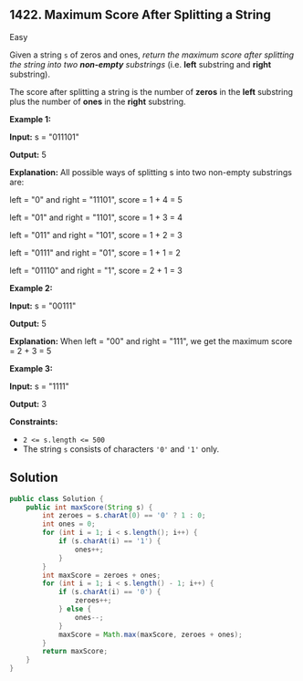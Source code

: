 ## 1422\. Maximum Score After Splitting a String

Easy

Given a string `s` of zeros and ones, _return the maximum score after splitting the string into two **non-empty** substrings_ (i.e. **left** substring and **right** substring).

The score after splitting a string is the number of **zeros** in the **left** substring plus the number of **ones** in the **right** substring.

**Example 1:**

**Input:** s = "011101"

**Output:** 5

**Explanation:** All possible ways of splitting s into two non-empty substrings are: 

left = "0" and right = "11101", score = 1 + 4 = 5 

left = "01" and right = "1101", score = 1 + 3 = 4 

left = "011" and right = "101", score = 1 + 2 = 3 

left = "0111" and right = "01", score = 1 + 1 = 2 

left = "01110" and right = "1", score = 2 + 1 = 3

**Example 2:**

**Input:** s = "00111"

**Output:** 5

**Explanation:** When left = "00" and right = "111", we get the maximum score = 2 + 3 = 5

**Example 3:**

**Input:** s = "1111"

**Output:** 3

**Constraints:**

*   `2 <= s.length <= 500`
*   The string `s` consists of characters `'0'` and `'1'` only.

## Solution

```java
public class Solution {
    public int maxScore(String s) {
        int zeroes = s.charAt(0) == '0' ? 1 : 0;
        int ones = 0;
        for (int i = 1; i < s.length(); i++) {
            if (s.charAt(i) == '1') {
                ones++;
            }
        }
        int maxScore = zeroes + ones;
        for (int i = 1; i < s.length() - 1; i++) {
            if (s.charAt(i) == '0') {
                zeroes++;
            } else {
                ones--;
            }
            maxScore = Math.max(maxScore, zeroes + ones);
        }
        return maxScore;
    }
}
```